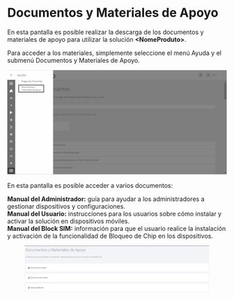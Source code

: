 # Documentos y Materiales de Apoyo

En esta pantalla es posible realizar la descarga de los documentos y materiales de apoyo para utilizar la solución **\<NomeProduto>**.

Para acceder a los materiales, simplemente seleccione el menú Ayuda y el submenú Documentos y Materiales de Apoyo.

![](<../../.gitbook/assets/2 (18).png>)

En esta pantalla es posible acceder a varios documentos:

**Manual del Administrador:** guía para ayudar a los administradores a gestionar dispositivos y configuraciones.\
**Manual del Usuario:** instrucciones para los usuarios sobre cómo instalar y activar la solución en dispositivos móviles.\
**Manual del Block SIM:** información para que el usuario realice la instalación y activación de la funcionalidad de Bloqueo de Chip en los dispositivos.

<figure><img src="../../.gitbook/assets/image (222).png" alt=""><figcaption></figcaption></figure>
